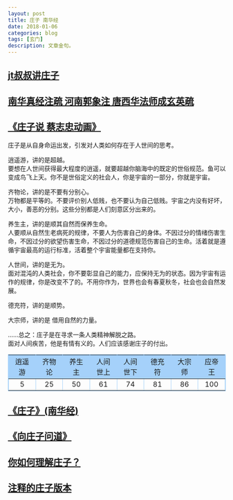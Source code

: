 ```yaml
---
layout: post
title: 庄子 南华经
date: 2018-01-06
categories: blog
tags: [玄门]
description: 文章金句。
---
```


## [jt叔叔讲庄子](https://www.bilibili.com/video/av10921481/?p=3)

## [南华真经注疏  河南郭象注  唐西华法师成玄英疏](http://blog.sina.com.cn/s/articlelist_1444433820_15_2.html)

## [《庄子说 蔡志忠动画》](https://www.bilibili.com/video/av2072198/?zw)


庄子是从自身命运出发，引发对人类如何存在于人世间的思考。


逍遥游，讲的是超越。<br>
要想在人世间获得最大程度的逍遥，就要超越你脑海中的既定的世俗规范。鱼可以变成鸟飞上天。你不是世俗定义的社会人，你是宇宙的一部分，你就是宇宙。


齐物论，讲的是不要有分别心。<br>
万物都是平等的。不要评价别人低贱，也不要认为自己低贱。宇宙之内没有好坏，大小，善恶的分别。这些分别都是人们刻意区分出来的。


养生主，讲的是顺其自然而保养生命。<br>
人要顺从自然生老病死的规律，不要人为伤害自己的身体。不因过分的情绪伤害生命，不因过分的欲望伤害生命，不因过分的道德规范伤害自己的生命。活着就是遵循宇宙最高的运行标准，活着整个宇宙能量都在支持你。


人世间，讲的是无为。<br>
面对混沌的人类社会，你不要彰显自己的能力，应保持无为的状态。因为宇宙有运作的规律，你是改变不了的。不用你作为，世界也会有春夏秋冬，社会也会自然发展。


德充符，讲的是顺势。


大宗师，讲的是 借用自然的力量。


……总之：庄子是在寻求一条人类精神解脱之路。<br>
面对人间疾苦，他是有情有义的。人们应该感谢庄子的付出。


<table width="100%" border="1" align="center" cellpadding="6" cellspacing="0" bordercolor="#A5D1FA">
<tr>
<td width="11%" bgcolor="#A5D1FA" align="center">逍遥游</td>
<td width="11%" bgcolor="#A5D1FA" align="center">齐物论</td>
<td width="11%" bgcolor="#A5D1FA" align="center">养生主</td>
<td width="11%" bgcolor="#A5D1FA" align="center">人间世上</td>
<td width="11%" bgcolor="#A5D1FA" align="center">人间世下</td>
<td width="11%" bgcolor="#A5D1FA" align="center">德充符</td>
<td width="11%" bgcolor="#A5D1FA" align="center">大宗师</td>
<td width="11%" bgcolor="#A5D1FA" align="center">应帝王</td>
</tr>
<tr>
<td width="11%" align="center">5</td>
<td width="11%" align="center">25</td>
<td width="11%" align="center">50</td>
<td width="11%" align="center">61</td>
<td width="11%" align="center">74</td>
<td width="11%" align="center">81</td>
<td width="11%" align="center">86</td>
<td width="11%" align="center">100</td>
</tr>
</table>



## [《庄子》(南华经)](http://www.quanxue.cn/CT_DaoJia/ZhuangZiIndex.html)

## [《向庄子问道》](https://www.bilibili.com/video/av6452628/?from=search&seid=14063942048944993069)


## [你如何理解庄子？](https://www.zhihu.com/question/21799051)


## [注释的庄子版本](https://www.zhihu.com/question/28017021)


